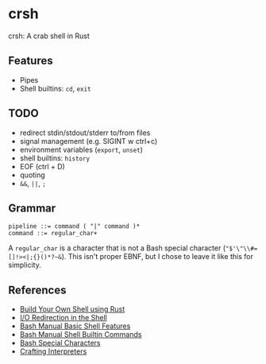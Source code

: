 # crsh
crsh: A crab shell in Rust


## Features
- Pipes
- Shell builtins: `cd`, `exit` 

## TODO
- redirect stdin/stdout/stderr to/from files
- signal management (e.g. SIGINT w ctrl+c)
- environment variables (`export`, `unset`)
- shell builtins: `history`
- EOF (ctrl + D)
- quoting
- `&&`, `||`, `;`

## Grammar
```
pipeline ::= command ( "|" command )*
command ::= regular_char+
```
A `regular_char` is a character that is not a Bash special character (`"$'\"\\#=[]!><|;{}()*?~&`). This isn't proper EBNF, but I chose to leave it like this for simplicity.
## References
- [Build Your Own Shell using Rust](https://www.joshmcguigan.com/blog/build-your-own-shell-rust/)
- [I/O Redirection in the Shell](https://thoughtbot.com/blog/input-output-redirection-in-the-shell)
- [Bash Manual Basic Shell Features](https://www.gnu.org/software/bash/manual/html_node/Basic-Shell-Features.html#Basic-Shell-Features)
- [Bash Manual Shell Builtin Commands](https://www.gnu.org/software/bash/manual/html_node/Shell-Builtin-Commands.html)
- [Bash Special Characters](https://mywiki.wooledge.org/BashGuide/SpecialCharacters)
- [Crafting Interpreters](https://craftinginterpreters.com/)